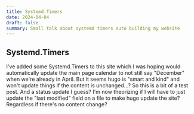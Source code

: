 ```yaml
---
title: Systemd.Timers
date: 2024-04-04
draft: false
summary: Small talk about systemd timers auto building my website
---
```

## Systemd.Timers
I've added some Systemd.Timers to this site which I was hoping would automatically update the main page calendar to not still say "December" when we're already in April.
But it seems hugo is "smart and kind" and won't update things if the content is unchanged...? So this is a bit of a test post. And a status update I guess? I'm now theorizing if I will have to just update the "last modified" field on a file to make hugo update the site? Regardless if there's no content change?
